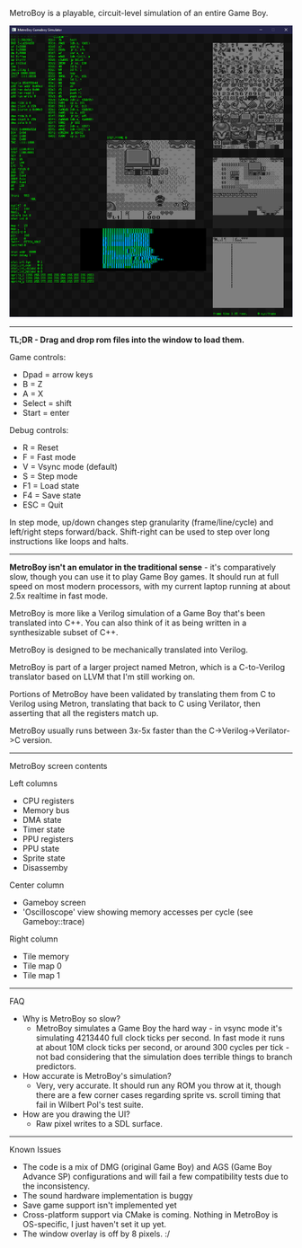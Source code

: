 MetroBoy is a playable, circuit-level simulation of an entire Game Boy.

![MetroBoy screenshot](MetroBoy.png "MetroBoy screenshot")

----------

**TL;DR - Drag and drop rom files into the window to load them.**

Game controls:

- Dpad = arrow keys
- B = Z
- A = X
- Select = shift
- Start = enter

Debug controls:

- R = Reset
- F = Fast mode
- V = Vsync mode (default)
- S = Step mode
- F1 = Load state
- F4 = Save state
- ESC = Quit

In step mode, up/down changes step granularity (frame/line/cycle) and left/right steps forward/back. Shift-right can be used to step over long instructions like loops and halts.

----------

**MetroBoy isn't an emulator in the traditional sense** - it's comparatively slow, though you can use it to play Game Boy games. It should run at full speed on most modern processors, with my current laptop running at about 2.5x realtime in fast mode.

MetroBoy is more like a Verilog simulation of a Game Boy that's been translated into C++. You can also think of it as being written in a synthesizable subset of C++.

MetroBoy is designed to be mechanically translated into Verilog.

MetroBoy is part of a larger project named Metron, which is a C-to-Verilog translator based on LLVM that I'm still working on.

Portions of MetroBoy have been validated by translating them from C to Verilog using Metron, translating that back to C using Verilator, then asserting that all the registers match up.

MetroBoy usually runs between 3x-5x faster than the C->Verilog->Verilator->C version.

----------

MetroBoy screen contents 

Left columns
- CPU registers
- Memory bus
- DMA state
- Timer state
- PPU registers
- PPU state
- Sprite state
- Disassemby

Center column
- Gameboy screen
- 'Oscilloscope' view showing memory accesses per cycle (see Gameboy::trace)

Right column
- Tile memory
- Tile map 0
- Tile map 1

----------

FAQ

- Why is MetroBoy so slow?
  - MetroBoy simulates a Game Boy the hard way - in vsync mode it's simulating 4213440 full clock ticks per second. In fast mode it runs at about 10M clock ticks per second, or around 300 cycles per tick - not bad considering that the simulation does terrible things to branch predictors.
- How accurate is MetroBoy's simulation?
  - Very, very accurate. It should run any ROM you throw at it, though there are a few corner cases regarding sprite vs. scroll timing that fail in Wilbert Pol's test suite.
- How are you drawing the UI?
  - Raw pixel writes to a SDL surface.

----------

Known Issues

- The code is a mix of DMG (original Game Boy) and AGS (Game Boy Advance SP) configurations and will fail a few compatibility tests due to the inconsistency.
- The sound hardware implementation is buggy
- Save game support isn't implemented yet
- Cross-platform support via CMake is coming. Nothing in MetroBoy is OS-specific, I just haven't set it up yet.
- The window overlay is off by 8 pixels. :/
